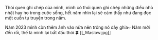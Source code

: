 Thói quen ghi chép của mình, mình có thói quen ghi chép những điều nhỏ nhặt hay ho trong cuộc sống, hết năm nhìn lại sẽ cảm thấy như đang đọc một cuốn tự truyện trong năm. 

Năm 2023 mình còn thêm ảnh vào nữa nên trông nó dày ghia~ Năm mới đến rồi, thế là mình lại bắt đầu thôi 🍀
[[_Maslow.jpg]]